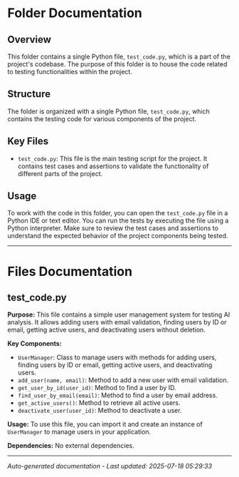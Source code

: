 # Folder Documentation

## Overview
This folder contains a single Python file, `test_code.py`, which is a part of the project's codebase. The purpose of this folder is to house the code related to testing functionalities within the project.

## Structure
The folder is organized with a single Python file, `test_code.py`, which contains the testing code for various components of the project.

## Key Files
- `test_code.py`: This file is the main testing script for the project. It contains test cases and assertions to validate the functionality of different parts of the project.

## Usage
To work with the code in this folder, you can open the `test_code.py` file in a Python IDE or text editor. You can run the tests by executing the file using a Python interpreter. Make sure to review the test cases and assertions to understand the expected behavior of the project components being tested.

---

# Files Documentation

## test_code.py

**Purpose:** This file contains a simple user management system for testing AI analysis. It allows adding users with email validation, finding users by ID or email, getting active users, and deactivating users without deletion.

**Key Components:**
- `UserManager`: Class to manage users with methods for adding users, finding users by ID or email, getting active users, and deactivating users.
- `add_user(name, email)`: Method to add a new user with email validation.
- `get_user_by_id(user_id)`: Method to find a user by ID.
- `find_user_by_email(email)`: Method to find a user by email address.
- `get_active_users()`: Method to retrieve all active users.
- `deactivate_user(user_id)`: Method to deactivate a user.

**Usage:** To use this file, you can import it and create an instance of `UserManager` to manage users in your application.

**Dependencies:** No external dependencies.

---
*Auto-generated documentation - Last updated: 2025-07-18 05:29:33*
